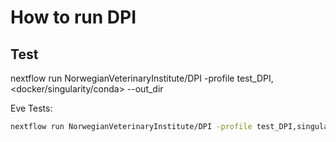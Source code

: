 # How to run DPI

## Test

nextflow run NorwegianVeterinaryInstitute/DPI -profile test_DPI,<docker/singularity/conda> --out_dir <OUTDIR>

Eve Tests:
```bash
nextflow run NorwegianVeterinaryInstitute/DPI -profile test_DPI,singularity --out_dir nftest
```
